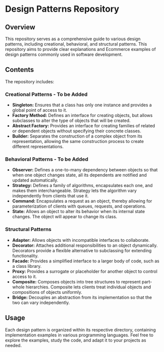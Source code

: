 # Design Patterns Repository

## Overview
This repository serves as a comprehensive guide to various design patterns, including creational, behavioral, and structural patterns. This repository aims to provide clear explanations and Ecommerce examples of design patterns commonly used in software development.

## Contents
The repository includes:

### Creational Patterns - To be Added
- **Singleton:** Ensures that a class has only one instance and provides a global point of access to it.
- **Factory Method:** Defines an interface for creating objects, but allows subclasses to alter the type of objects that will be created.
- **Abstract Factory:** Provides an interface for creating families of related or dependent objects without specifying their concrete classes.
- **Builder:** Separates the construction of a complex object from its representation, allowing the same construction process to create different representations.

### Behavioral Patterns - To be Added
- **Observer:** Defines a one-to-many dependency between objects so that when one object changes state, all its dependents are notified and updated automatically.
- **Strategy:** Defines a family of algorithms, encapsulates each one, and makes them interchangeable. Strategy lets the algorithm vary independently from clients that use it.
- **Command:** Encapsulates a request as an object, thereby allowing for parameterization of clients with queues, requests, and operations.
- **State:** Allows an object to alter its behavior when its internal state changes. The object will appear to change its class.

### Structural Patterns
- **Adapter:** Allows objects with incompatible interfaces to collaborate.
- **Decorator:** Attaches additional responsibilities to an object dynamically. Decorators provide a flexible alternative to subclassing for extending functionality.
- **Facade:** Provides a simplified interface to a larger body of code, such as a class library.
- **Proxy:** Provides a surrogate or placeholder for another object to control access to it.
- **Composite:** Composes objects into tree structures to represent part-whole hierarchies. Composite lets clients treat individual objects and compositions of objects uniformly.
- **Bridge:** Decouples an abstraction from its implementation so that the two can vary independently.

## Usage
Each design pattern is organized within its respective directory, containing implementation examples in various programming languages. Feel free to explore the examples, study the code, and adapt it to your projects as needed.
